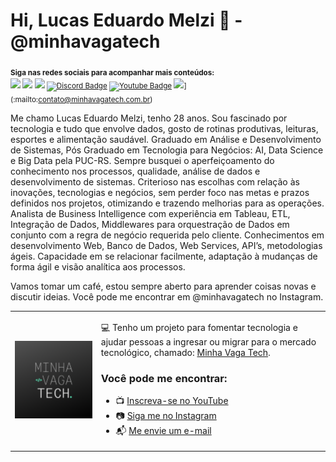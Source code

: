 # Hi, Lucas Eduardo Melzi 👋 - @minhavagatech

<sub> <strong>Siga nas redes sociais para acompanhar mais conteúdos: </strong> <br>
[<img src = "https://img.shields.io/badge/instagram-%23E4405F.svg?&style=for-the-badge&logo=instagram&logoColor=white">](https://www.instagram.com/minhavagatech/)
[<img src = "https://img.shields.io/badge/WhatsApp-25D366?style=for-the-badge&logo=whatsapp&logoColor=white">](https://chat.whatsapp.com/JmUu0oYwf7GGiGCUXevRzg)
[<img src="https://img.shields.io/badge/linkedin-%230077B5.svg?&style=for-the-badge&logo=linkedin&logoColor=white" />](https://www.linkedin.com/in/lucas-eduardo-melzi/)
[![Discord Badge](https://img.shields.io/badge/Discord-5865F2?style=for-the-badge&logo=discord&logoColor=white)](https://discord.gg/6xtZVDvYzq)
[![Youtube Badge](https://img.shields.io/badge/YouTube-FF0000?style=for-the-badge&logo=youtube&logoColor=white)](https://www.youtube.com/@minhavagatech)
<img src = "https://img.shields.io/badge/Gmail-D14836?style=for-the-badge&logo=gmail&logoColor=white">](:mailto:contato@minhavagatech.com.br)
</sub>

Me chamo Lucas Eduardo Melzi, tenho 28 anos. Sou fascinado por tecnologia e tudo que envolve dados, gosto de rotinas produtivas, leituras, esportes e alimentação saudável.
Graduado em Análise e Desenvolvimento de Sistemas, Pós Graduado em Tecnologia para Negócios: AI, Data Science e Big Data pela PUC-RS. Sempre busquei o aperfeiçoamento do conhecimento nos processos, qualidade, análise de dados e desenvolvimento de sistemas. Criterioso nas escolhas com relação às inovações, tecnologias e negócios, sem perder foco nas metas e prazos definidos nos projetos, otimizando e trazendo melhorias para as operações. Analista de Business Intelligence com experiência em Tableau, ETL, Integração de Dados, Middlewares para orquestração de Dados em conjunto com a regra de negócio requerida pelo cliente. Conhecimentos em desenvolvimento Web, Banco de Dados, Web Services, API’s, metodologias ágeis. Capacidade em se relacionar facilmente, adaptação à mudanças de forma ágil e visão analítica aos processos. 

Vamos tomar um café, estou sempre aberto para aprender coisas novas e discutir ideias. Você pode me encontrar em @minhavagatech no Instagram.



<table border="0" cellspacing="0" cellpadding="0">
  <tr>
    <td style="border: 0";>
      <img width="400" src="https://github.com/melzilucas/melzilucas.github.io/blob/c8621731b40454621bd2a9c2afa45a77d29c297f/assets/images/minhavagatech-logo.png?raw=true" />
    </td>
    <td style="border: 0";>
      <p>
        💻 Tenho um projeto para fomentar tecnologia e ajudar pessoas a ingresar ou migrar para o mercado tecnológico, chamado: <a href="https://instagram.com/minhavagatech">Minha Vaga Tech<a/>.
      </p>
      <h3>Você pode me encontrar:</h3>
      <ul>
        <li>
          📺 <a href="https://www.youtube.com/@minhavagatech">Inscreva-se no YouTube</a>
        </li>
        <li>
          📷 <a href="https://instagram.com/ackercode">Siga me no Instagram</a>
        </li>
        <li>
          📬 <a href="mailto:contato@minhavagatech.com.br">Me envie um e-mail</a>
        </li>
      </ul>
    </td>
  </tr>
</table>
